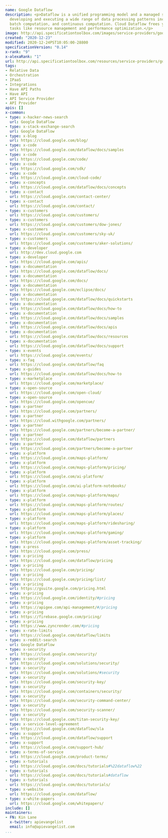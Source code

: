 ```yaml
---
name: Google Dataflow
description: <p>Dataflow is a unified programming model and a managed service for
  developing and executing a wide range of data processing patterns including ETL,
  batch computation, and continuous computation. Cloud Dataflow frees you from operational
  tasks like resource management and performance optimization.</p>
image: http://api.specificationtoolbox.com/images/service-providers/google-dataflow.jpg
created: "2020-12-23"
modified: 2020-12-24PST10:05:00-28800
specificationVersion: "0.14"
x-rank: "9"
x-alexaRank: "1"
url: http://api.specificationtoolbox.com/resources/service-providers/google-dataflow/
tags:
- Relative Data
- Orchestration
- IPaaS
- Integrations
- Have API Paths
- Have API
- API Service Provider
- API Provider
apis: []
x-common:
- type: x-hacker-news-search
  url: Google DataFlow
- type: x-stack-exchange-search
  url: Google DataFlow
- type: x-blog
  url: https://cloud.google.com/blog/
- type: x-code
  url: https://cloud.google.com/dataflow/docs/samples
- type: x-code
  url: https://cloud.google.com/code/
- type: x-code
  url: https://cloud.google.com/sdk/
- type: x-code
  url: https://cloud.google.com/cloud-code/
- type: x-concepts
  url: https://cloud.google.com/dataflow/docs/concepts
- type: x-contact
  url: https://cloud.google.com/contact-center/
- type: x-contact
  url: https://cloud.google.com/contact/
- type: x-customers
  url: https://cloud.google.com/customers/
- type: x-customers
  url: https://cloud.google.com/customers/dow-jones/
- type: x-customers
  url: https://cloud.google.com/customers/sky-uk/
- type: x-customers
  url: https://cloud.google.com/customers/aker-solutions/
- type: x-developer
  url: http://dev.cloud.google.com
- type: x-developer
  url: https://cloud.google.com/apis/
- type: x-documentation
  url: https://cloud.google.com/dataflow/docs/
- type: x-documentation
  url: https://cloud.google.com/docs/
- type: x-documentation
  url: https://cloud.google.com/eclipse/docs/
- type: x-documentation
  url: https://cloud.google.com/dataflow/docs/quickstarts
- type: x-documentation
  url: https://cloud.google.com/dataflow/docs/how-to
- type: x-documentation
  url: https://cloud.google.com/dataflow/docs/samples
- type: x-documentation
  url: https://cloud.google.com/dataflow/docs/apis
- type: x-documentation
  url: https://cloud.google.com/dataflow/docs/resources
- type: x-documentation
  url: https://cloud.google.com/dataflow/docs/support
- type: x-events
  url: https://cloud.google.com/events/
- type: x-faq
  url: https://cloud.google.com/dataflow/faq
- type: x-guides
  url: https://cloud.google.com/dataflow/docs/how-to
- type: x-marketplace
  url: https://cloud.google.com/marketplace/
- type: x-open-source
  url: https://cloud.google.com/open-cloud/
- type: x-open-source
  url: https://cloud.google.com/opencue/
- type: x-partner
  url: https://cloud.google.com/partners/
- type: x-partner
  url: https://cloud.withgoogle.com/partners/
- type: x-partner
  url: https://cloud.google.com/partners/become-a-partner/
- type: x-partner
  url: https://cloud.google.com/dataflow/partners
- type: x-partner
  url: https://cloud.google.com/partners/become-a-partner
- type: x-platform
  url: https://cloud.google.com/maps-platform/
- type: x-platform
  url: https://cloud.google.com/maps-platform/pricing/
- type: x-platform
  url: https://cloud.google.com/ai-platform/
- type: x-platform
  url: https://cloud.google.com/ai-platform-notebooks/
- type: x-platform
  url: https://cloud.google.com/maps-platform/maps/
- type: x-platform
  url: https://cloud.google.com/maps-platform/routes/
- type: x-platform
  url: https://cloud.google.com/maps-platform/places/
- type: x-platform
  url: https://cloud.google.com/maps-platform/ridesharing/
- type: x-platform
  url: https://cloud.google.com/maps-platform/gaming/
- type: x-platform
  url: https://cloud.google.com/maps-platform/asset-tracking/
- type: x-press
  url: https://cloud.google.com/press/
- type: x-pricing
  url: https://cloud.google.com/dataflow/pricing
- type: x-pricing
  url: https://cloud.google.com/pricing/
- type: x-pricing
  url: https://cloud.google.com/pricing/list/
- type: x-pricing
  url: https://gsuite.google.com/pricing.html
- type: x-pricing
  url: https://cloud.google.com/identity/#pricing
- type: x-pricing
  url: https://apigee.com/api-management/#/pricing
- type: x-pricing
  url: https://firebase.google.com/pricing/
- type: x-pricing
  url: https://www.zyncrender.com/#pricing
- type: x-rate-limits
  url: https://cloud.google.com/dataflow/limits
- type: x-reddit-search
  url: Google DataFlow
- type: x-security
  url: https://cloud.google.com/security/
- type: x-security
  url: https://cloud.google.com/solutions/security/
- type: x-security
  url: https://cloud.google.com/solutions/#security
- type: x-security
  url: https://cloud.google.com/security-key/
- type: x-security
  url: https://cloud.google.com/containers/security/
- type: x-security
  url: https://cloud.google.com/security-command-center/
- type: x-security
  url: https://cloud.google.com/security-scanner/
- type: x-security
  url: https://cloud.google.com/titan-security-key/
- type: x-service-level-agreement
  url: https://cloud.google.com/dataflow/sla
- type: x-support
  url: https://cloud.google.com/dataflow/support
- type: x-support
  url: https://cloud.google.com/support-hub/
- type: x-terms-of-service
  url: https://cloud.google.com/product-terms/
- type: x-tutorials
  url: https://cloud.google.com/docs/tutorials#%22dataflow%22
- type: x-tutorials
  url: https://cloud.google.com/docs/tutorials#dataflow
- type: x-tutorials
  url: https://cloud.google.com/docs/tutorials/
- type: x-website
  url: https://cloud.google.com/dataflow/
- type: x-white-papers
  url: https://cloud.google.com/whitepapers/
include: []
maintainers:
- FN: Kin Lane
  x-twitter: apievangelist
  email: info@apievangelist.com
...
```

